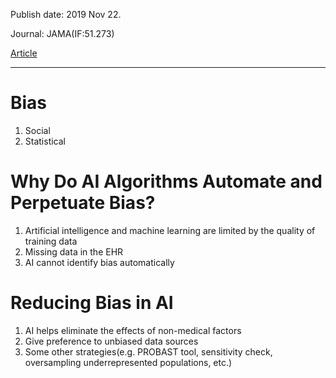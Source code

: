 Publish date: 2019 Nov 22.

Journal: JAMA(IF:51.273)

[Article](https://jamanetwork.com/journals/jama/article-abstract/2756196)
______
# Bias
1. Social
2. Statistical

# Why Do AI Algorithms Automate and Perpetuate Bias?
1. Artificial intelligence and machine learning are limited by the quality of training data
2. Missing data in the EHR
3. AI cannot identify bias automatically 

# Reducing Bias in AI
1. AI helps eliminate the effects of non-medical factors
2. Give preference to unbiased data sources
3. Some other strategies(e.g. PROBAST tool, sensitivity check, oversampling underrepresented populations, etc.)